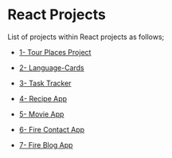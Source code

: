 # React Projects

List of projects within React projects as follows;


- [1- Tour Places Project](./001-Tour-Places-RP-01/README.md)

- [2- Language-Cards](./002-Language-Cards-RP-02/README.md)

- [3- Task Tracker](./003-Task-Tracker-RP-03/README.md)

- [4- Recipe App](./004-Recipe-App/README.md)

- [5- Movie App](./005-Movie-App/README.md)

- [6- Fire Contact App](./006-Fire-Contact-App/README.md)

- [7- Fire Blog App](https://github.com/clarusway/clarusway-full-stack-11-22/blob/main/react/projects/007-FireBlog-App-(Milestone)/README.md)


